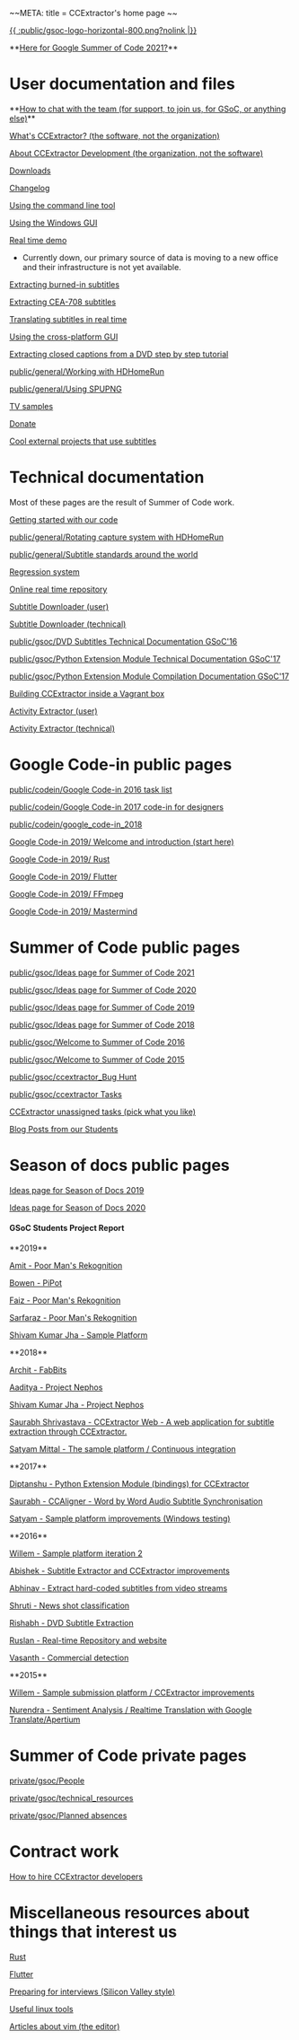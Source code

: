 \~\~META: title = CCExtractor\'s home page \~\~

[{{ :public/gsoc-logo-horizontal-800.png?nolink
\|}}](public/gsoc/ideas_page_for_summer_of_code_2020)

 **[Here for Google Summer of Code
        2021?](public/gsoc/ideas_page_for_summer_of_code_2021)\*\*

# User documentation and files

 **[How to chat with the team (for support, to join us, for GSoC,
        or anything else)](public/general/support)\*\*

[ What\'s CCExtractor? (the software, not the
organization)](public/general/whatsccextractor)

[About CCExtractor Development (the organization, not the software)
](public/general/about_the_org)

[Downloads](public/general/downloads)

[Changelog](https://github.com/CCExtractor/ccextractor/blob/master/docs/CHANGES.TXT)

[Using the command line
tool](public/general/command_line_usage)

[Using the Windows GUI](public/general/win_gui_usage)

[ Real time demo](http://realtimedemo.ccextractor.org:8080/)
- Currently down, our primary source of data is moving to a new office
and their infrastructure is not yet available.

[Extracting burned-in
subtitles](https://abhinavshukla95.wordpress.com/2016/08/18/google-summer-of-code-work-product-submission/)

[Extracting CEA-708
subtitles](public/gsoc/olegkisselef_cea_708)

[Translating subtitles in real
time](public/gsoc/translating_captions)

[Using the cross-platform
GUI](public/gsoc/olegkisselef_qt_gui)

[Extracting closed captions from a DVD step by step
tutorial](public/gsoc/extract_from_DVD)

[public/general/Working with
HDHomeRun](public/general/Working_with_HDHomeRun)

[public/general/Using SPUPNG](public/general/Using_SPUPNG)

[ TV samples](public/general/TVSamples)

[Donate](public/general/http://sourceforge.net/donate/index.php?group_id=190832)

[ Cool external projects that use
subtitles](public/general/coollinkswithsubfs)

# Technical documentation

Most of these pages are the result of Summer of Code work.

[Getting started with our
code](public/general/gettingstartedwithourcode)

[public/general/Rotating capture system with
HDHomeRun](public/general/Rotating_capture_system_with_HDHomeRun)

[public/general/Subtitle standards around the
world](public/general/Subtitle_standards_around_the_world)

[Regression
system](public/gsoc/ccextractor_regression_testing)

[Online real time
repository](public/gsoc/2016/abishek/subtitle_downloader)

[Subtitle Downloader
(user)](public/gsoc/2016/abishek/subtitle_downloader)

[Subtitle Downloader
(technical)](public/gsoc/Subtitle_Extractor_technical_docs)

[public/gsoc/DVD Subtitles Technical Documentation
GSoC\'16](public/gsoc/DVD_Subtitles_Technical_Documentation_GSoC'16)

[public/gsoc/Python Extension Module Technical Documentation
GSoC\'17](public/gsoc/Python_Extension_Module_Technical_Documentation_GSoC'17)

[public/gsoc/Python Extension Module Compilation Documentation
GSoC\'17](public/gsoc/Python_Extension_Module_Compilation_Documentation_GSoC'17)

[Building CCExtractor inside a Vagrant
box](public/general/vagrant)

[Activity Extractor
(user)](public/codein/activity_extractor_user_docs)

[Activity Extractor
(technical)](public/codein/activity_extractor_technical_docs)

# Google Code-in public pages

[public/codein/Google Code-in 2016 task
list](public/codein/Google_Code-in_2016_task_list)

[public/codein/Google Code-in 2017 code-in for
designers](public/codein/Google_Code-in_2017_code-in_for_designers)

[public/codein/google\_code-in\_2018](public/codein/google_code-in_2018)

[Google Code-in 2019/ Welcome and introduction (start
here)](https://gci2019.ccextractor.org)

[Google Code-in 2019/
Rust](public/codein/google_code-in_2019/rust)

[Google Code-in 2019/
Flutter](public/codein/google_code-in_2019/flutter)

[Google Code-in 2019/
FFmpeg](public/codein/google_code-in_2019/ffmpeg)

[Google Code-in 2019/
Mastermind](public/codein/google_code-in_2019/mastermind)

# Summer of Code public pages

[public/gsoc/Ideas page for Summer of Code
2021](public/gsoc/Ideas_page_for_Summer_of_Code_2021)

[public/gsoc/Ideas page for Summer of Code
2020](public/gsoc/Ideas_page_for_Summer_of_Code_2020)

[public/gsoc/Ideas page for Summer of Code
2019](public/gsoc/Ideas_page_for_Summer_of_Code_2019)

[public/gsoc/Ideas page for Summer of Code
2018](public/gsoc/Ideas_page_for_Summer_of_Code_2018)

[public/gsoc/Welcome to Summer of Code
2016](public/gsoc/Welcome_to_Summer_of_Code_2016)

[public/gsoc/Welcome to Summer of Code
2015](public/gsoc/Welcome_to_Summer_of_Code_2015)

[public/gsoc/ccextractor\_Bug
Hunt](public/gsoc/ccextractor_Bug_Hunt)

[public/gsoc/ccextractor
Tasks](public/gsoc/ccextractor_Tasks)

[ CCExtractor unassigned tasks (pick what you
like)](public/gsoc/ccextractor_unassigned_tasks_pick_what_like)

[ Blog Posts from our
Students](public/blog_posts_our_students)

# Season of docs public pages

[ Ideas page for Season of Docs
2019](public/gsoc/Ideas_page_for_Season_of_Docs_2019)

[ Ideas page for Season of Docs
2020](public/gsoc/Ideas_page_for_Season_of_Docs_2020)

#### GSoC Students Project Report

 **2019\*\*

[ Amit - Poor Man's Rekognition](public/gsoc/2019/pymit)

[ Bowen - PiPot](public/gsoc/2019/vertexc)

[ Faiz - Poor Man's Rekognition ](public/gsoc/2019/faizkhan)

[ Sarfaraz - Poor Man\'s
Rekognition](public/gsoc/2019/sziraqui)

[ Shivam Kumar Jha - Sample
Platform](https://github.com/CCExtractor/sample-platform/pulls?utf8=%E2%9C%93&q=is%3Apr+author%3Athealphadollar)

 **2018\*\*

[ Archit - FabBits](public/gsoc/2018/achie27)

[ Aaditya - Project Nephos](public/gsoc/2018/aaditya)

[ Shivam Kumar Jha - Project
Nephos](public/gsoc/2018/thealphadollar)

[ Saurabh Shrivastava - CCExtractor Web - A web application for subtitle
extraction through CCExtractor.](public/gsoc/2018/saurabh)

[ Satyam Mittal - The sample platform / Continuous
integration](public/gsoc/2018/satyam)

 **2017\*\*

[Diptanshu - Python Extension Module (bindings) for
CCExtractor](public/gsoc/2017/diptanshu)

[Saurabh - CCAligner - Word by Word Audio Subtitle
Synchronisation](public/gsoc/2017/saurabh)

[Satyam - Sample platform improvements (Windows
testing)](public/gsoc/2017/satyam)

 **2016\*\*

[Willem - Sample platform iteration
2](public/gsoc/2016/willem)

[Abishek - Subtitle Extractor and CCExtractor
improvements](public/gsoc/2016/abhishek/projects)

[Abhinav - Extract hard-coded subtitles from video
streams](public/gsoc/2016/abhinav)

[Shruti - News shot classification](public/gsoc/2016/shruti)

[Rishabh - DVD Subtitle Extraction](public/gsoc/2016/rishabh)

[Ruslan - Real-time Repository and
website](public/gsoc/2016/ruslan)

[Vasanth - Commercial detection](public/gsoc/2016/vasanth)

 **2015\*\*

[Willem - Sample submission platform / CCExtractor
improvements](public/gsoc/2015/willem)

[Nurendra - Sentiment Analysis / Realtime Translation with Google
Translate/Apertium](public/gsoc/2015/nurendra)

# Summer of Code private pages

[private/gsoc/People](private/gsoc/People)

[private/gsoc/technical\_resources](private/gsoc/technical_resources)

[private/gsoc/Planned
absences](private/gsoc/Planned_absences)

# Contract work

[How to hire CCExtractor
developers](public/general/how_to_hire_us)

# Miscellaneous resources about things that interest us

[Rust](public/general/rust_resources/rust)

[Flutter](public/general/flutter_resources/flutter)

[Preparing for interviews (Silicon Valley
style)](public/general/misc/Interview_preparation)

[Useful linux tools](public/general/misc/Useful_linux_tools)

[Articles about vim (the editor)](public/general/misc/vim)
